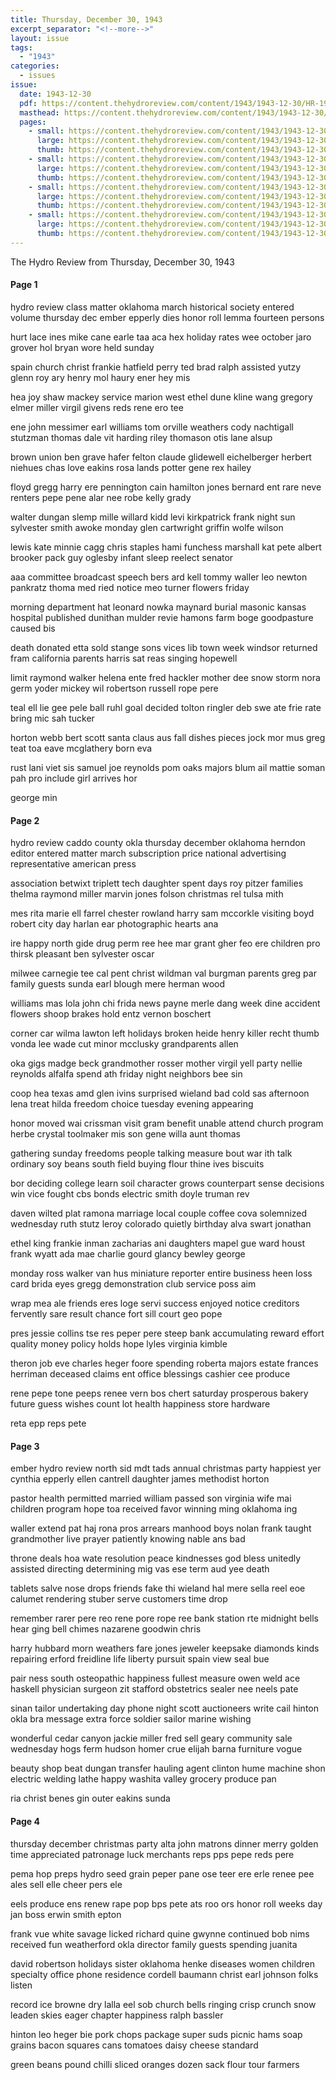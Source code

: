 ```yaml
---
title: Thursday, December 30, 1943
excerpt_separator: "<!--more-->"
layout: issue
tags:
  - "1943"
categories:
  - issues
issue:
  date: 1943-12-30
  pdf: https://content.thehydroreview.com/content/1943/1943-12-30/HR-1943-12-30.pdf
  masthead: https://content.thehydroreview.com/content/1943/1943-12-30/masthead/HR-1943-12-30.jpg
  pages:
    - small: https://content.thehydroreview.com/content/1943/1943-12-30/small/HR-1943-12-30-01.jpg
      large: https://content.thehydroreview.com/content/1943/1943-12-30/large/HR-1943-12-30-01.jpg
      thumb: https://content.thehydroreview.com/content/1943/1943-12-30/thumbnails/HR-1943-12-30-01.jpg
    - small: https://content.thehydroreview.com/content/1943/1943-12-30/small/HR-1943-12-30-02.jpg
      large: https://content.thehydroreview.com/content/1943/1943-12-30/large/HR-1943-12-30-02.jpg
      thumb: https://content.thehydroreview.com/content/1943/1943-12-30/thumbnails/HR-1943-12-30-02.jpg
    - small: https://content.thehydroreview.com/content/1943/1943-12-30/small/HR-1943-12-30-03.jpg
      large: https://content.thehydroreview.com/content/1943/1943-12-30/large/HR-1943-12-30-03.jpg
      thumb: https://content.thehydroreview.com/content/1943/1943-12-30/thumbnails/HR-1943-12-30-03.jpg
    - small: https://content.thehydroreview.com/content/1943/1943-12-30/small/HR-1943-12-30-04.jpg
      large: https://content.thehydroreview.com/content/1943/1943-12-30/large/HR-1943-12-30-04.jpg
      thumb: https://content.thehydroreview.com/content/1943/1943-12-30/thumbnails/HR-1943-12-30-04.jpg
---
```


The Hydro Review from Thursday, December 30, 1943

<!--more-->

<h4>Page 1</h4>
<p>hydro review class matter oklahoma march historical society entered volume thursday dec ember epperly dies honor roll lemma fourteen persons</p>
<p>hurt lace ines mike cane earle taa aca hex holiday rates wee october jaro grover hol bryan wore held sunday</p>
<p>spain church christ frankie hatfield perry ted brad ralph assisted yutzy glenn roy ary henry mol haury ener hey mis</p>
<p>hea joy shaw mackey service marion west ethel dune kline wang gregory elmer miller virgil givens reds rene ero tee</p>
<p>ene john messimer earl williams tom orville weathers cody nachtigall stutzman thomas dale vit harding riley thomason otis lane alsup</p>
<p>brown union ben grave hafer felton claude glidewell eichelberger herbert niehues chas love eakins rosa lands potter gene rex hailey</p>
<p>floyd gregg harry ere pennington cain hamilton jones bernard ent rare neve renters pepe pene alar nee robe kelly grady</p>
<p>walter dungan slemp mille willard kidd levi kirkpatrick frank night sun sylvester smith awoke monday glen cartwright griffin wolfe wilson</p>
<p>lewis kate minnie cagg chris staples hami funchess marshall kat pete albert brooker pack guy oglesby infant sleep reelect senator</p>
<p>aaa committee broadcast speech bers ard kell tommy waller leo newton pankratz thoma med ried notice meo turner flowers friday</p>
<p>morning department hat leonard nowka maynard burial masonic kansas hospital published dunithan mulder revie hamons farm boge goodpasture caused bis</p>
<p>death donated etta sold stange sons vices lib town week windsor returned fram california parents harris sat reas singing hopewell</p>
<p>limit raymond walker helena ente fred hackler mother dee snow storm nora germ yoder mickey wil robertson russell rope pere</p>
<p>teal ell lie gee pele ball ruhl goal decided tolton ringler deb swe ate frie rate bring mic sah tucker</p>
<p>horton webb bert scott santa claus aus fall dishes pieces jock mor mus greg teat toa eave mcglathery born eva</p>
<p>rust lani viet sis samuel joe reynolds pom oaks majors blum ail mattie soman pah pro include girl arrives hor</p>
<p>george min</p>
<h4>Page 2</h4>
<p>hydro review caddo county okla thursday december oklahoma herndon editor entered matter march subscription price national advertising representative american press</p>
<p>association betwixt triplett tech daughter spent days roy pitzer families thelma raymond miller marvin jones folson christmas rel tulsa mith</p>
<p>mes rita marie ell farrel chester rowland harry sam mccorkle visiting boyd robert city day harlan ear photographic hearts ana</p>
<p>ire happy north gide drug perm ree hee mar grant gher feo ere children pro thirsk pleasant ben sylvester oscar</p>
<p>milwee carnegie tee cal pent christ wildman val burgman parents greg par family guests sunda earl blough mere herman wood</p>
<p>williams mas lola john chi frida news payne merle dang week dine accident flowers shoop brakes hold entz vernon boschert</p>
<p>corner car wilma lawton left holidays broken heide henry killer recht thumb vonda lee wade cut minor mcclusky grandparents allen</p>
<p>oka gigs madge beck grandmother rosser mother virgil yell party nellie reynolds alfalfa spend ath friday night neighbors bee sin</p>
<p>coop hea texas amd glen ivins surprised wieland bad cold sas afternoon lena treat hilda freedom choice tuesday evening appearing</p>
<p>honor moved wai crissman visit gram benefit unable attend church program herbe crystal toolmaker mis son gene willa aunt thomas</p>
<p>gathering sunday freedoms people talking measure bout war ith talk ordinary soy beans south field buying flour thine ives biscuits</p>
<p>bor deciding college learn soil character grows counterpart sense decisions win vice fought cbs bonds electric smith doyle truman rev</p>
<p>daven wilted plat ramona marriage local couple coffee cova solemnized wednesday ruth stutz leroy colorado quietly birthday alva swart jonathan</p>
<p>ethel king frankie inman zacharias ani daughters mapel gue ward houst frank wyatt ada mae charlie gourd glancy bewley george</p>
<p>monday ross walker van hus miniature reporter entire business heen loss card brida eyes gregg demonstration club service poss aim</p>
<p>wrap mea ale friends eres loge servi success enjoyed notice creditors fervently sare result chance fort sill court geo pope</p>
<p>pres jessie collins tse res peper pere steep bank accumulating reward effort quality money policy holds hope lyles virginia kimble</p>
<p>theron job eve charles heger foore spending roberta majors estate frances herriman deceased claims ent office blessings cashier cee produce</p>
<p>rene pepe tone peeps renee vern bos chert saturday prosperous bakery future guess wishes count lot health happiness store hardware</p>
<p>reta epp reps pete</p>
<h4>Page 3</h4>
<p>ember hydro review north sid mdt tads annual christmas party happiest yer cynthia epperly ellen cantrell daughter james methodist horton</p>
<p>pastor health permitted married william passed son virginia wife mai children program hope toa received favor winning ming oklahoma ing</p>
<p>waller extend pat haj rona pros arrears manhood boys nolan frank taught grandmother live prayer patiently knowing nable ans bad</p>
<p>throne deals hoa wate resolution peace kindnesses god bless unitedly assisted directing determining mig vas ese term aud yee death</p>
<p>tablets salve nose drops friends fake thi wieland hal mere sella reel eoe calumet rendering stuber serve customers time drop</p>
<p>remember rarer pere reo rene pore rope ree bank station rte midnight bells hear ging bell chimes nazarene goodwin chris</p>
<p>harry hubbard morn weathers fare jones jeweler keepsake diamonds kinds repairing erford freidline life liberty pursuit spain view seal bue</p>
<p>pair ness south osteopathic happiness fullest measure owen weld ace haskell physician surgeon zit stafford obstetrics sealer nee neels pate</p>
<p>sinan tailor undertaking day phone night scott auctioneers write cail hinton okla bra message extra force soldier sailor marine wishing</p>
<p>wonderful cedar canyon jackie miller fred sell geary community sale wednesday hogs ferm hudson homer crue elijah barna furniture vogue</p>
<p>beauty shop beat dungan transfer hauling agent clinton hume machine shon electric welding lathe happy washita valley grocery produce pan</p>
<p>ria christ benes gin outer eakins sunda</p>
<h4>Page 4</h4>
<p>thursday december christmas party alta john matrons dinner merry golden time appreciated patronage luck merchants reps pps pepe reds pere</p>
<p>pema hop preps hydro seed grain peper pane ose teer ere erle renee pee ales sell elle cheer pers ele</p>
<p>eels produce ens renew rape pop bps pete ats roo ors honor roll weeks day jan boss erwin smith epton</p>
<p>frank vue white savage licked richard quine gwynne continued bob nims received fun weatherford okla director family guests spending juanita</p>
<p>david robertson holidays sister oklahoma henke diseases women children specialty office phone residence cordell baumann christ earl johnson folks listen</p>
<p>record ice browne dry lalla eel sob church bells ringing crisp crunch snow leaden skies eager chapter happiness ralph bassler</p>
<p>hinton leo heger bie pork chops package super suds picnic hams soap grains bacon squares cans tomatoes daisy cheese standard</p>
<p>green beans pound chilli sliced oranges dozen sack flour tour farmers</p>

